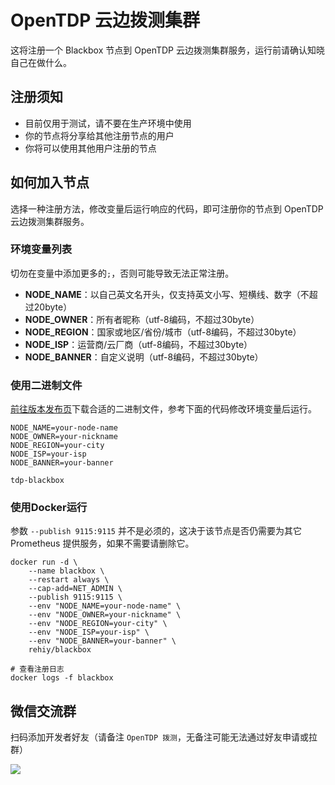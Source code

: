 # OpenTDP 云边拨测集群

这将注册一个 Blackbox 节点到 OpenTDP 云边拨测集群服务，运行前请确认知晓自己在做什么。

## 注册须知

- 目前仅用于测试，请不要在生产环境中使用
- 你的节点将分享给其他注册节点的用户
- 你将可以使用其他用户注册的节点

## 如何加入节点

选择一种注册方法，修改变量后运行响应的代码，即可注册你的节点到 OpenTDP 云边拨测集群服务。

### 环境变量列表

切勿在变量中添加更多的`;`，否则可能导致无法正常注册。

- **NODE_NAME**：以自己英文名开头，仅支持英文小写、短横线、数字（不超过20byte）
- **NODE_OWNER**：所有者昵称（utf-8编码，不超过30byte）
- **NODE_REGION**：国家或地区/省份/城市（utf-8编码，不超过30byte）
- **NODE_ISP**：运营商/云厂商（utf-8编码，不超过30byte）
- **NODE_BANNER**：自定义说明（utf-8编码，不超过30byte）

### 使用二进制文件

[前往版本发布页](https://github.com/opentdp/blackbox/releases)下载合适的二进制文件，参考下面的代码修改环境变量后运行。

```shell
NODE_NAME=your-node-name
NODE_OWNER=your-nickname
NODE_REGION=your-city
NODE_ISP=your-isp
NODE_BANNER=your-banner

tdp-blackbox
```

### 使用Docker运行

参数 `--publish 9115:9115` 并不是必须的，这决于该节点是否仍需要为其它 Prometheus 提供服务，如果不需要请删除它。

```shell
docker run -d \
    --name blackbox \
    --restart always \
    --cap-add=NET_ADMIN \
    --publish 9115:9115 \
    --env "NODE_NAME=your-node-name" \
    --env "NODE_OWNER=your-nickname" \
    --env "NODE_REGION=your-city" \
    --env "NODE_ISP=your-isp" \
    --env "NODE_BANNER=your-banner" \
    rehiy/blackbox

# 查看注册日志
docker logs -f blackbox
```

## 微信交流群

扫码添加开发者好友（请备注 `OpenTDP 拨测`，无备注可能无法通过好友申请或拉群）

![](http://docs.opentdp.org/static/weixin-qr.jpg)

